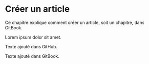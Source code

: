 # Créer un article

Ce chapitre explique comment créer un article, soit un chapitre, dans GitBook.

Lorem ipsum dolor sit amet.

Texte ajouté dans GitHub.

Texte ajouté dans GitBook.

